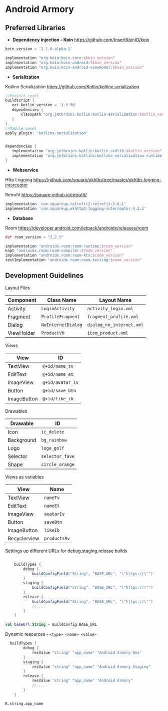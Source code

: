 # Android Armory

## Preferred Libraries

* **Dependency Injection - Koin**
https://github.com/InsertKoinIO/koin
 ```groovy 
 koin_version = '2.1.0-alpha-1'

implementation "org.koin:koin-core:$koin_version"
implementation "org.koin:koin-android:$koin_version"
implementation "org.koin:koin-android-viewmodel:$koin_version"

 ```
 
* **Serialization**
 
Kotlinx Serialization
https://github.com/Kotlin/kotlinx.serialization
 ```groovy 
 //Project Level
 buildscript {
    ext.kotlin_version = '1.3.50'
    dependencies {
        classpath "org.jetbrains.kotlin:kotlin-serialization:$kotlin_version"
    }
}
//Module Level
apply plugin: 'kotlinx-serialization'


dependencies {
    implementation "org.jetbrains.kotlin:kotlin-stdlib:$kotlin_version"
    implementation "org.jetbrains.kotlinx:kotlinx-serialization-runtime:0.13.0"
}
 ```

* **Webservice** 

 Http Logging https://github.com/square/okhttp/tree/master/okhttp-logging-interceptor

 Retrofit https://square.github.io/retrofit/ 

```groovy 
implementation 'com.squareup.retrofit2:retrofit:2.6.1'
implementation 'com.squareup.okhttp3:logging-interceptor:4.2.1'

 ```
 
* **Database** 

Room https://developer.android.com/jetpack/androidx/releases/room

```groovy 
def room_version = "2.2.1"

implementation "androidx.room:room-runtime:$room_version"
kapt "androidx.room:room-compiler:$room_version" 
implementation "androidx.room:room-ktx:$room_version"
testImplementation "androidx.room:room-testing:$room_version"

 ```
 
 ## Development Guidelines
 
Layout Files

| Component       | Class Name             | Layout Name                   |
| --------------- | ---------------------- | ----------------------------- |
| Activity        | `LoginActivity`        | `activity_login.xml`          |
| Fragment        | `ProfileFragment`      | `fragment_profile.xml`        |
| Dialog          | `NoInternetDialog`     | `dialog_no_internet.xml`      |
| ViewHolder      | `ProductVH`            | `item_product.xml`            |


Views

| View            | ID                | 
| --------------- | ----------------- | 
| TextView        | `@+id/name_tv`    |
| EditText        | `@+id/name_et`    | 
| ImageView       | `@+id/avatar_iv`  | 
| Button          | `@+id/save_btn`   | 
| ImageButton     | `@+id/like_ib`    | 

Drawables

| Drawable        | ID              | 
| --------------- | --------------- | 
| Icon            | `ic_delete`     |
| Background      | `bg_rainbow`    | 
| Logo            | `logo_golf`     | 
| Selector        | `selector_fave` | 
| Shape           | `circle_orange` | 

Views as variables

| View            | Name         | 
| --------------- | ------------ | 
| TextView        | `nameTv`     |
| EditText        | `nameEt`     | 
| ImageView       | `avatarIv`   | 
| Button          | `saveBtn`    | 
| ImageButton     | `likeIb`     | 
| Recyclerview    | `productsRv` | 

Settings up different URLs for debug,staging,release builds
```groovy

    buildTypes {
        debug {
            buildConfigField("String", "BASE_URL", "\"https://\"")
        }
        staging {
            buildConfigField("String", "BASE_URL", "\"https://\"")
        }
        release {
            buildConfigField("String", "BASE_URL", "\"https://\"")
            //....
        }
    }

```
```kotlin 
val baseUrl:String = BuildConfig.BASE_URL
```

Dynamic resources - ```<type> <name> <value>```
```groovy 
  buildTypes {
        debug {
            resValue "string" "app_name" "Android Armory Dev"
        }
        staging {
            resValue "string" "app_name" "Android Armory Staging"
        }
        release {
            resValue "string" "app_name" "Android Armory"
            //....
        }
    }
```
```R.string.app_name```
